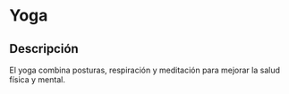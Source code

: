# Yoga

## Descripción
El yoga combina posturas, respiración y meditación para mejorar la salud física y mental.

